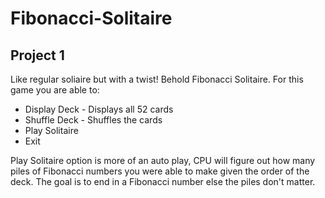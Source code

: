 # Fibonacci-Solitaire
## Project 1

Like regular soliaire but with a twist! Behold Fibonacci Solitaire.
For this game you are able to:
* Display Deck - Displays all 52 cards 
* Shuffle Deck - Shuffles the cards 
* Play Solitaire 
* Exit

Play Solitaire option is more of an auto play, CPU will figure out how many piles of 
Fibonacci numbers you were able to make given the order of the deck.
The goal is to end in a Fibonacci number else the piles don't matter. 
